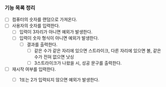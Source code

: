 ### 기능 목록 정리
- [ ] 컴퓨터의 숫자를 랜덤으로 가져온다.
- [ ] 사용자의 숫자를 입력한다.
  - [ ] 입력이 3자리가 아니면 예외가 발생한다.
  - [ ] 입력이 숫자 형식이 아니면 예외가 발생한다.
    - [ ] 결과를 출력한다.
      - [ ] 같은 수가 같은 자리에 있으면 스트라이크, 다른 자리에 있으면 볼, 같은 수가 전혀 없으면 낫싱
      - [ ] 3스트라이크가 나왔을 시, 성공 문구를 출력한다.
- [ ] 재시작 여부를 입력한다.
  - [ ] 1또는 2가 입력되지 않으면 예외가 발생한다.
  
